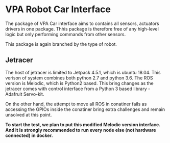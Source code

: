 # VPA Robot Car Interface

The package of VPA Car interface aims to contains all sensors, actuators drivers in one package. Thhis package is therefore free of any high-level logic but only performing commands from other sensors.

This package is again branched by the type of robot.

## Jetracer 

The host of jetracer is limited to Jetpack 4.5.1, which is ubuntu 18.04. This verison of system combines both python 2.7 and python 3.6. The ROS version is Melodic, which is Python2 based. This bring changes as the jetracer comes with control interface from a Python 3 based library - Adafruit Servo-kit.

On the other hand, the attempt to move all ROS in conatiner fails as accessing the GPIOs inside the conatiner bring extra challenges and remain unsolved at this point.

**To start the test, we plan to put this modified Melodic version interface. And it is strongly recommended to run every node else (not hardware connected) in docker.**

